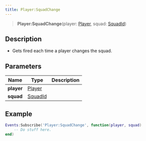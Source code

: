 ```yaml
---
title: Player:SquadChange
---
```


> **Player:SquadChange**(player: [Player](/vext/ref/server/type/player), squad: [SquadId](/vext/ref/fb/squadid))

## Description 

- Gets fired each time a player changes the squad.

## Parameters

| Name | Type | Description |
| ---- | ---- | ----------- |
| **player** | [Player](/vext/ref/server/type/player) |  |
| **squad** | [SquadId](/vext/ref/fb/squadid) |  |

## Example

```lua
Events:Subscribe('Player:SquadChange', function(player, squad)
    -- Do stuff here.
end)
```
